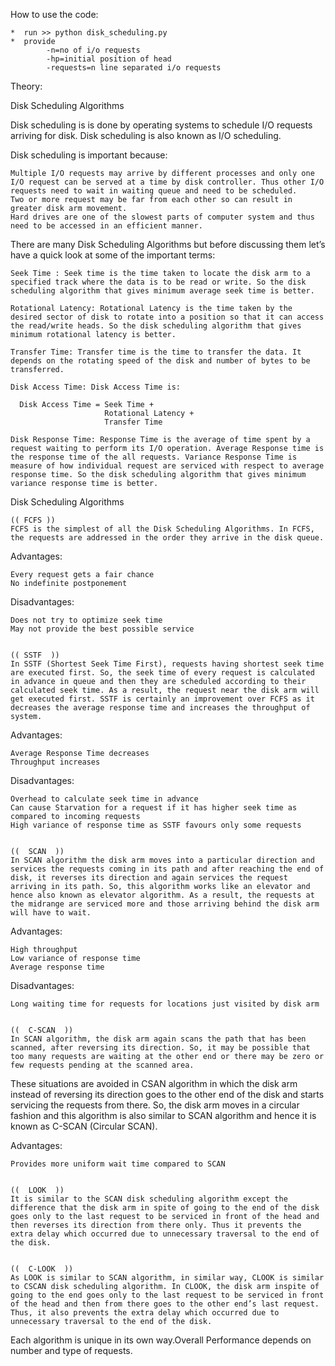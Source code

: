 How to use the code:

    *  run >> python disk_scheduling.py 
    *  provide 
            -n=no of i/o requests
            -hp=initial position of head
            -requests=n line separated i/o requests






Theory:

Disk Scheduling Algorithms

Disk scheduling is is done by operating systems to schedule I/O requests arriving for disk. Disk scheduling is also known as I/O scheduling.

Disk scheduling is important because:

    Multiple I/O requests may arrive by different processes and only one I/O request can be served at a time by disk controller. Thus other I/O requests need to wait in waiting queue and need to be scheduled.
    Two or more request may be far from each other so can result in greater disk arm movement.
    Hard drives are one of the slowest parts of computer system and thus need to be accessed in an efficient manner.

There are many Disk Scheduling Algorithms but before discussing them let’s have a quick look at some of the important terms:

    Seek Time : Seek time is the time taken to locate the disk arm to a specified track where the data is to be read or write. So the disk scheduling algorithm that gives minimum average seek time is better.
    
    Rotational Latency: Rotational Latency is the time taken by the desired sector of disk to rotate into a position so that it can access the read/write heads. So the disk scheduling algorithm that gives minimum rotational latency is better.
    
    Transfer Time: Transfer time is the time to transfer the data. It depends on the rotating speed of the disk and number of bytes to be transferred.
    
    Disk Access Time: Disk Access Time is:
             
      Disk Access Time = Seek Time + 
                         Rotational Latency + 
                         Transfer Time

    Disk Response Time: Response Time is the average of time spent by a request waiting to perform its I/O operation. Average Response time is the response time of the all requests. Variance Response Time is measure of how individual request are serviced with respect to average response time. So the disk scheduling algorithm that gives minimum variance response time is better.

Disk Scheduling Algorithms


    (( FCFS ))
    FCFS is the simplest of all the Disk Scheduling Algorithms. In FCFS, the requests are addressed in the order they arrive in the disk queue.

Advantages:

    Every request gets a fair chance
    No indefinite postponement

Disadvantages:

    Does not try to optimize seek time
    May not provide the best possible service


    (( SSTF  ))
    In SSTF (Shortest Seek Time First), requests having shortest seek time are executed first. So, the seek time of every request is calculated in advance in queue and then they are scheduled according to their calculated seek time. As a result, the request near the disk arm will get executed first. SSTF is certainly an improvement over FCFS as it decreases the average response time and increases the throughput of system.

Advantages:

    Average Response Time decreases
    Throughput increases

Disadvantages:

    Overhead to calculate seek time in advance
    Can cause Starvation for a request if it has higher seek time as compared to incoming requests
    High variance of response time as SSTF favours only some requests


    ((  SCAN  ))
    In SCAN algorithm the disk arm moves into a particular direction and services the requests coming in its path and after reaching the end of disk, it reverses its direction and again services the request arriving in its path. So, this algorithm works like an elevator and hence also known as elevator algorithm. As a result, the requests at the midrange are serviced more and those arriving behind the disk arm will have to wait.

Advantages:

    High throughput
    Low variance of response time
    Average response time

Disadvantages:

    Long waiting time for requests for locations just visited by disk arm


    ((  C-SCAN  ))
    In SCAN algorithm, the disk arm again scans the path that has been scanned, after reversing its direction. So, it may be possible that too many requests are waiting at the other end or there may be zero or few requests pending at the scanned area.

These situations are avoided in CSAN algorithm in which the disk arm instead of reversing its direction goes to the other end of the disk and starts servicing the requests from there. So, the disk arm moves in a circular fashion and this algorithm is also similar to SCAN algorithm and hence it is known as C-SCAN (Circular SCAN).

Advantages:

    Provides more uniform wait time compared to SCAN


    ((  LOOK  ))
    It is similar to the SCAN disk scheduling algorithm except the difference that the disk arm in spite of going to the end of the disk goes only to the last request to be serviced in front of the head and then reverses its direction from there only. Thus it prevents the extra delay which occurred due to unnecessary traversal to the end of the disk.


    ((  C-LOOK  ))
    As LOOK is similar to SCAN algorithm, in similar way, CLOOK is similar to CSCAN disk scheduling algorithm. In CLOOK, the disk arm inspite of going to the end goes only to the last request to be serviced in front of the head and then from there goes to the other end’s last request. Thus, it also prevents the extra delay which occurred due to unnecessary traversal to the end of the disk.

Each algorithm is unique in its own way.Overall Performance depends on number and type of requests.


